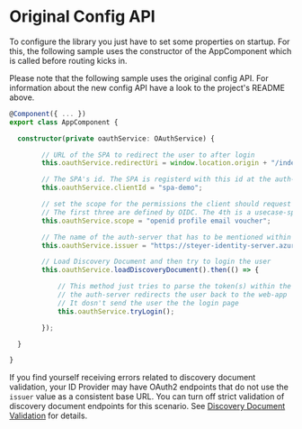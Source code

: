 # Original Config API

To configure the library you just have to set some properties on startup. For this, the following sample uses the constructor of the AppComponent which is called before routing kicks in.

Please note that the following sample uses the original config API. For information about the new config API have a look to the project's README above.

```TypeScript
@Component({ ... })
export class AppComponent {

  constructor(private oauthService: OAuthService) {

        // URL of the SPA to redirect the user to after login
        this.oauthService.redirectUri = window.location.origin + "/index.html";

        // The SPA's id. The SPA is registerd with this id at the auth-server
        this.oauthService.clientId = "spa-demo";

        // set the scope for the permissions the client should request
        // The first three are defined by OIDC. The 4th is a usecase-specific one
        this.oauthService.scope = "openid profile email voucher";

        // The name of the auth-server that has to be mentioned within the token
        this.oauthService.issuer = "https://steyer-identity-server.azurewebsites.net/identity";

        // Load Discovery Document and then try to login the user
        this.oauthService.loadDiscoveryDocument().then(() => {

            // This method just tries to parse the token(s) within the url when
            // the auth-server redirects the user back to the web-app
            // It dosn't send the user the the login page
            this.oauthService.tryLogin();

        });

  }

}
```

If you find yourself receiving errors related to discovery document validation, your ID Provider may have OAuth2 endpoints that do not use the `issuer` value as a consistent base URL. You can turn off strict validation of discovery document endpoints for this scenario. See [Discovery Document Validation](https://manfredsteyer.github.io/angular-oauth2-oidc/docs/additional-documentation/discovery-document-validation.html) for details.